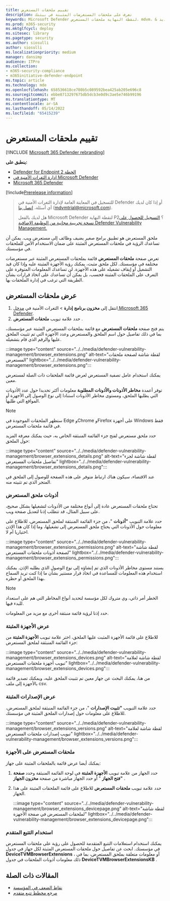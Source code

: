 ```yaml
---
title: تقييم ملحقات المستعرض
description: تعرف على ملحقات المستعرضات المثبتة في بيئتك
keywords: Microsoft Defender لنقطة النهاية ملحقات المستعرض، mdvm، & إدارة الثغرات الأمنية التهديد
ms.prod: m365-security
ms.mktglfcycl: deploy
ms.sitesec: library
ms.pagetype: security
ms.author: siosulli
author: siosulli
ms.localizationpriority: medium
manager: dansimp
audience: ITPro
ms.collection:
- m365-security-compliance
- m365initiative-defender-endpoint
ms.topic: article
ms.technology: mde
ms.openlocfilehash: 658536618ce780b5c089592bea425ab205e696c8
ms.sourcegitcommit: ebbe8713297675db5dcb3e0d9c3ae5e746b99196
ms.translationtype: MT
ms.contentlocale: ar-SA
ms.lasthandoff: 05/14/2022
ms.locfileid: "65415239"
---
```

# <a name="browser-extensions-assessment"></a>تقييم ملحقات المستعرض

[!INCLUDE [Microsoft 365 Defender rebranding](../../includes/microsoft-defender.md)]

**ينطبق على:**

- [Defender for Endpoint الخطة 2](https://go.microsoft.com/fwlink/?linkid=2154037)
- [إدارة الثغرات الأمنية في Microsoft Defender](index.yml)
- [Microsoft 365 Defender](https://go.microsoft.com/fwlink/?linkid=2118804)

[!include[Prerelease information](../../includes/prerelease.md)]

> للتسجيل في المعاينة العامة لإدارة الثغرات الأمنية في Defender أو إذا كان لديك أي أسئلة، [اتصل بنا](mailto:mdvmtrial@microsoft.com) (mdvmtrial@microsoft.com).
>
> هل لديك بالفعل Microsoft Defender لنقطة النهاية P2؟ [التسجيل للحصول على نسخة تجريبية مجانية من الوظيفة الإضافية Defender Vulnerability Management.](https://signup.microsoft.com/get-started/signup?products=5908ecaa-b8a7-4a04-b6c0-d44fd934b6f2)

ملحق المستعرض هو تطبيق برامج صغير يضيف وظائف إلى مستعرض ويب. يمكن أن تساعدك الرؤية في ملحقات المستعرض المثبتة على ضمان الاستخدام الآمن للملحقات في مؤسستك.

تعرض صفحة **ملحقات المستعرض** قائمة بملحقات المستعرض المثبتة عبر مستعرضات مختلفة في مؤسستك. لكل ملحق مثبت، يمكنك رؤية الأجهزة المثبتة عليه وإذا كان قيد التشغيل أو إيقاف تشغيله على هذه الأجهزة. لن تساعدك المعلومات المتوفرة على التعرف على الملحقات المثبتة فحسب، بل يمكن أن تساعدك على اتخاذ قرارات بشأن الطريقة التي ترغب في إدارة الملحقات بها.

## <a name="view-your-browser-extensions"></a>عرض ملحقات المستعرض

1. انتقل إلى **مخزون برنامج** **إدارة** \> الثغرات الأمنية في [مدخل Microsoft 365 Defender](https://security.microsoft.com).
2. حدد علامة تبويب **ملحقات المستعرض** .

يتم فتح صفحة **ملحقات المستعرض** مع قائمة بملحقات المستعرض المثبتة عبر مؤسستك، بما في ذلك تفاصيل حول اسم الملحق والمستعرض وعدد الأجهزة التي تم تثبيت الملحق عليها والرقم الذي قام بتشغيله.

   :::image type="content" source="../../media/defender-vulnerability-management/browser_extensions.png" alt-text="لقطة شاشة لصفحة ملحقات المستعرض" lightbox="../../media/defender-vulnerability-management/browser_extensions.png":::

يمكنك استخدام عامل تصفية المستعرض لعرض قائمة الملحقات ذات الصلة لمستعرض معين.

توفر أعمدة **مخاطر الأذونات والأذونات** **المطلوبة** معلومات أكثر تحديدا حول عدد الأذونات التي يطلبها الملحق، ومستوى مخاطر الأذونات استنادا إلى نوع الوصول إلى الأجهزة أو المواقع التي طلبها.

> [!Note]
> ستظهر الملحقات الموجودة في Edge وChrome وFirefox على أجهزة Windows فقط في قائمة ملحقات المستعرض.

حدد ملحق مستعرض لفتح جزء القائمة المنبثقة الخاص به، حيث يمكنك معرفة المزيد حول الملحق:

   :::image type="content" source="../../media/defender-vulnerability-management/browser_extensions_details.png" alt-text="لقطة شاشة لجزء تفاصيل ملحقات المستعرض" lightbox="../../media/defender-vulnerability-management/browser_extensions_details.png":::

عند الاقتضاء، سيكون هناك ارتباط متوفر على هذه الصفحة للوصول إلى الملحق في المتجر الذي تم تثبيته منه.

### <a name="browser-extension-permissions"></a>أذونات ملحق المستعرض

تحتاج ملحقات المستعرض عادة إلى أنواع مختلفة من الأذونات لتشغيلها بشكل صحيح، على سبيل المثال، قد تتطلب إذنا لتعديل صفحة ويب.

حدد علامة التبويب **"أذونات** "، من جزء القائمة المنبثقة لملحق المستعرض، للاطلاع على معلومات حول الأذونات التي يحتاج ملحق المستعرض إلى تشغيلها، وما إذا كان هذا الإذن اختياريا أم لا.

   :::image type="content" source="../../media/defender-vulnerability-management/browser_extensions_permissions.png" alt-text="لقطة شاشة لصفحة أذونات ملحقات المستعرض" lightbox="../../media/defender-vulnerability-management/browser_extensions_permissions.png":::

يستند مستوى مخاطر الأذونات الذي تم إنشاؤه إلى نوع الوصول الذي يطلبه الإذن. يمكنك استخدام هذه المعلومات للمساعدة في اتخاذ قرار مستنير بشأن ما إذا كنت تريد السماح بهذا الملحق أو حظره.

> [!Note]
>الخطر أمر ذاتي، وي متروك لكل مؤسسة لتحديد أنواع المخاطر التي هم على استعداد للبدء فيها.

حدد إذنا لرؤية قائمة منبثقة أخرى مع مزيد من المعلومات.

### <a name="view-installed-devices"></a>عرض الأجهزة المثبتة

للاطلاع على قائمة الأجهزة المثبت عليها الملحق، اختر علامة تبويب **الأجهزة المثبتة** من جزء القائمة المنبثقة لملحق المستعرض:

   :::image type="content" source="../../media/defender-vulnerability-management/browser_extensions_devices.png" alt-text="لقطة شاشة لعلامة تبويب أجهزة ملحقات المستعرض" lightbox="../../media/defender-vulnerability-management/browser_extensions_devices.png":::

من هنا، يمكنك البحث عن جهاز معين تم تثبيت الملحق عليه، ويمكنك تصدير قائمة بالأجهزة إلى ملف csv.

### <a name="view-installed-versions"></a>عرض الإصدارات المثبتة

حدد علامة التبويب **"تثبيت الإصدارات** "، من جزء القائمة المنبثقة لملحق المستعرض، للاطلاع على معلومات حول إصدارات الملحق المثبتة في مؤسستك.

  :::image type="content" source="../../media/defender-vulnerability-management/browser_extensions_versions.png" alt-text="لقطة شاشة لعلامة تبويب إصدارات ملحقات المستعرض" lightbox="../../media/defender-vulnerability-management/browser_extensions_versions.png":::

### <a name="browser-extensions-on-devices"></a>ملحقات المستعرض على الأجهزة

يمكنك أيضا عرض قائمة بالملحقات المثبتة على جهاز:

1. حدد الجهاز من علامة تبويب **الأجهزة المثبتة** في لوحة القائمة المنبثقة وحدد **صفحة "فتح الجهاز** " أو حدد الجهاز مباشرة من صفحة **مخزون الجهاز** .
2. حدد علامة تبويب **ملحقات المستعرض** للاطلاع على قائمة الملحقات المثبتة على هذا الجهاز.

   :::image type="content" source="../../media/defender-vulnerability-management/browser_extensions_devicepage.png" alt-text="لقطة شاشة لملحقات المستعرض في صفحة الأجهزة" lightbox="../../media/defender-vulnerability-management/browser_extensions_devicepage.png":::

### <a name="use-advanced-hunting"></a>استخدام التتبع المتقدم

يمكنك استخدام استعلامات التتبع المتقدمة للحصول على رؤية على ملحقات المستعرض في مؤسستك. ابحث عن تفاصيل حول ملحقات المستعرض المثبتة لكل جهاز في جدول **DeviceTVMBrowserExtensions** ، أو معلومات متعلقة بملحق المستعرض، بما في ذلك معلومات أذونات الملحقات في جدول **DeviceTVMBrowserExtensionsKB** .

## <a name="related-articles"></a>المقالات ذات الصلة

- [نقاط الضعف في المؤسسة](tvm-weaknesses.md)
- [مرجع مخطط تتبع متقدم](../defender-endpoint/advanced-hunting-schema-reference.md)

